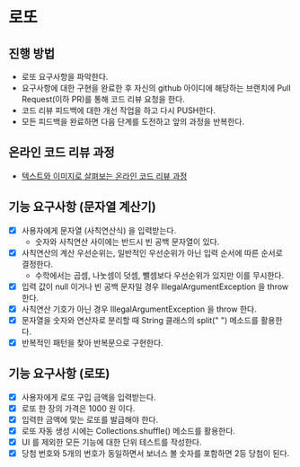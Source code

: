 # 로또
## 진행 방법
* 로또 요구사항을 파악한다.
* 요구사항에 대한 구현을 완료한 후 자신의 github 아이디에 해당하는 브랜치에 Pull Request(이하 PR)를 통해 코드 리뷰 요청을 한다.
* 코드 리뷰 피드백에 대한 개선 작업을 하고 다시 PUSH한다.
* 모든 피드백을 완료하면 다음 단계를 도전하고 앞의 과정을 반복한다.

## 온라인 코드 리뷰 과정
* [텍스트와 이미지로 살펴보는 온라인 코드 리뷰 과정](https://github.com/next-step/nextstep-docs/tree/master/codereview)

## 기능 요구사항 (문자열 계산기)
* [x] 사용자에게 문자열 (사칙연산식) 을 입력받는다.
  * 숫자와 사칙연산 사이에는 반드시 빈 공백 문자열이 있다. 
* [x] 사칙연산의 계산 우선순위는, 일반적인 우선순위가 아닌 입력 순서에 따른 순서로 결정한다.
  * 수학에서는 곱셈, 나눗셈이 덧셈, 뺄셈보다 우선순위가 있지만 이를 무시한다.
* [x] 입력 값이 null 이거나 빈 공백 문자일 경우 IllegalArgumentException 을 throw 한다.
* [x] 사칙연산 기호가 아닌 경우 IllegalArgumentException 을 throw 한다.
* [x] 문자열을 숫자와 연산자로 분리할 때 String 클래스의 split(" ") 메소드를 활용한다.
* [x] 반복적인 패턴을 찾아 반복문으로 구현한다.

## 기능 요구사항 (로또)
* [x] 사용자에게 로또 구입 금액을 입력받는다.
* [x] 로또 한 장의 가격은 1000 원 이다.
* [x] 입력한 금액에 맞는 로또를 발급해야 한다.
* [x] 로또 자동 생성 시에는 Collections.shuffle() 메소드를 활용한다.
* [x] UI 를 제외한 모든 기능에 대한 단위 테스트를 작성한다.
* [x] 당첨 번호와 5개의 번호가 동일하면서 보너스 볼 숫자를 포함하면 2등 당첨이 된다.
